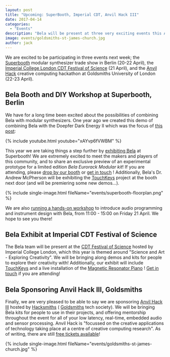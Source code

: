 ```yaml
---
layout: post
title: "Upcoming: SuperBooth, Imperial CDT, Anvil Hack III"
date: 2017-04-14
categories:
  - "Events"
description: "Bela will be present at three very exciting events this April; Superbooth in Berlin, and CDT Festival and Anvil Hack in London."
image: events/goldsmiths-st-james-church.jpg
author: jack
---
```


We are excited to be participating in three events next week; the [Superbooth](https://www.superbooth.com/en/) modular synthesizer trade show in Berlin (20-22 April), the [Imperial College London CDT Festival of Science](http://cdt-festival.co.uk/) (21 April), and the [Anvil Hack](http://anvil.goldsmiths.tech/) creative computing hackathon at Goldsmiths University of London (22-23 April).

## Bela Booth and DIY Workshop at Superbooth, Berlin

We have for a long time been excited about the possibilities of combining Bela with modular synthesizers. One year ago we created this demo of combining Bela with the Doepfer Dark Energy II which was the focus of [this post](http://blog.bela.io/2016/11/15/analog-synth/):

{% include youtube.html youtube="xAYvp6fVWBM" %}

This year we are taking things a step further by [exhibiting Bela](https://www.superbooth.com/en/bela.html) at Superbooth! We are extremely excited to meet the makers and players of this community, and to share an exclusive preview of an experimental prototype for a limited edition *Bela Eurorack Modular kit*! If you are attending, please [drop by our booth](https://www.superbooth.com/en/floorplan.html?location=e260) or [get in touch](mailto:info@bela.io) ! Additionally, Bela's Dr. Andrew McPherson will be exhibiting the [TouchKeys](http://touchkeys.co.uk/) project at the booth next door (and will be premiering some new demos...).

{% include single-image.html fileName="events/superbooth-floorplan.png" %}

We are also [running a hands-on workshop](https://www.superbooth.com/en/eventdetails/bela-embedded-platform-diy-workshop.html) to introduce audio programming and instrument design with Bela, from 11:00 - 15:00 on Friday 21 April. We hope to see you there!

## Bela Exhibit at Imperial CDT Festival of Science

The Bela team will be present at the [CDT Festival of Science](http://cdt-festival.co.uk/) hosted by Imperial College London, which this year is themed around "Science and Art - Exploring Creativity". We will be bringing along demos and kits for people to explore their creativity with! Additionally, our exhibit will include [TouchKeys](http://touchkeys.co.uk) and a live installation of the [Magnetic Resonator Piano](http://www.eecs.qmul.ac.uk/~andrewm/mrp.html) ! [Get in touch](mailto:info@bela.io) if you are attending!

## Bela Sponsoring Anvil Hack III, Goldsmiths

Finally, we are very pleased to be able to say we are sponsoring [Anvil Hack III](http://anvil.goldsmiths.tech/) hosted by [Hacksmiths](http://goldsmiths.tech/) ( [Goldsmiths](http://www.gold.ac.uk/) tech society). We will be bringing Bela kits for people to use in their projects, and offering mentorship throughout the event for all of your low latency, real-time, embedded audio and sensor processing. Anvil Hack is "focussed on the creative applications of technology taking place at a centre of creative computing research". As of writing, there are still [free tickets available](https://www.eventbrite.co.uk/e/anvil-hack-iii-tickets-32390888018)!

{% include single-image.html fileName="events/goldsmiths-st-james-church.jpg" %}
